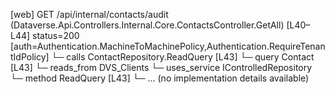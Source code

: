 [web] GET /api/internal/contacts/audit  (Dataverse.Api.Controllers.Internal.Core.ContactsController.GetAll)  [L40–L44] status=200 [auth=Authentication.MachineToMachinePolicy,Authentication.RequireTenantIdPolicy]
  └─ calls ContactRepository.ReadQuery [L43]
  └─ query Contact [L43]
    └─ reads_from DVS_Clients
  └─ uses_service IControlledRepository<Contact>
    └─ method ReadQuery [L43]
      └─ ... (no implementation details available)

